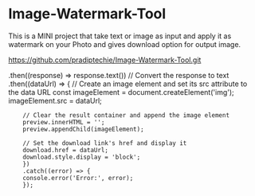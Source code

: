 # Image-Watermark-Tool
This is a MINI project that take text or image  as input and apply it as watermark on your Photo and gives download option for output image.

https://github.com/pradiptechie/Image-Watermark-Tool.git


.then((response) => response.text()) // Convert the response to text
        .then((dataUrl) => {
        // Create an image element and set its src attribute to the data URL
        const imageElement = document.createElement('img');
        imageElement.src = dataUrl;

        // Clear the result container and append the image element
        preview.innerHTML = '';
        preview.appendChild(imageElement);

        // Set the download link's href and display it
        download.href = dataUrl;
        download.style.display = 'block';
        })
        .catch((error) => {
        console.error('Error:', error);
        });
